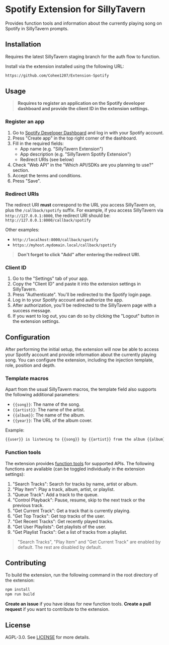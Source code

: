 # Spotify Extension for SillyTavern

Provides function tools and information about the currently playing song on Spotify in SillyTavern prompts.

## Installation

Requires the latest SillyTavern staging branch for the auth flow to function.

Install via the extension installed using the following URL:

```txt
https://github.com/Cohee1207/Extension-Spotify
```

## Usage

> **Requires to register an application on the Spotify developer dashboard and provide the client ID in the extension settings.**

### Register an app

1. Go to [Spotify Developer Dashboard](https://developer.spotify.com/dashboard) and log in with your Spotify account.
2. Press "Create app" in the top right corner of the dashboard.
3. Fill in the required fields:
    - App name (e.g. "SillyTavern Extension")
    - App description (e.g. "SillyTavern Spotify Extension")
    - Redirect URIs (see below)
4. Check "Web API" in the "Which API/SDKs are you planning to use?" section.
5. Accept the terms and conditions.
6. Press "Save".

### Redirect URIs

The redirect URI **must** correspond to the URL you access SillyTavern on, plus the `/callback/spotify` suffix. For example, if you access SillyTavern via `http://127.0.0.1:8000`, the redirect URI should be: `http://127.0.0.1:8000/callback/spotify`

Other examples:

- `http://localhost:8000/callback/spotify`
- `https://myhost.mydomain.local/callback/spotify`

> **Don't forget to click "Add" after entering the redirect URI.**

### Client ID

1. Go to the "Settings" tab of your app.
2. Copy the "Client ID" and paste it into the extension settings in SillyTavern.
3. Press "Authenticate". You'll be redirected to the Spotify login page.
4. Log in to your Spotify account and authorize the app.
5. After authorization, you'll be redirected to the SillyTavern page with a success message.
6. If you want to log out, you can do so by clicking the "Logout" button in the extension settings.

## Configuration

After performing the initial setup, the extension will now be able to access your Spotify account and provide information about the currently playing song. You can configure the extension, including the injection template, role, position and depth.

### Template macros

Apart from the usual SillyTavern macros, the template field also supports the following additional parameters:

- `{{song}}`: The name of the song.
- `{{artist}}`: The name of the artist.
- `{{album}}`: The name of the album.
- `{{year}}`: The URL of the album cover.

Example:

```txt
{{user}} is listening to {{song}} by {{artist}} from the album {{album}} ({{year}}).
```

### Function tools

The extension provides [function tools](https://docs.sillytavern.app/for-contributors/function-calling/) for supported APIs. The following functions are available (can be toggled individually in the extension settings):

1. "Search Tracks": Search for tracks by name, artist or album.
2. "Play Item": Play a track, album, artist, or playlist.
3. "Queue Track": Add a track to the queue.
4. "Control Playback": Pause, resume, skip to the next track or the previous track.
5. "Get Current Track": Get a track that is currently playing.
6. "Get Top Tracks": Get top tracks of the user.
7. "Get Recent Tracks": Get recently played tracks.
8. "Get User Playlists": Get playlists of the user.
9. "Get Playlist Tracks": Get a list of tracks from a playlist.

> "Search Tracks", "Play Item" and "Get Current Track" are enabled by default. The rest are disabled by default.

## Contributing

To build the extension, run the following command in the root directory of the extension:

```bash
npm install
npm run build
```

**Create an issue** if you have ideas for new function tools.
**Create a pull request** if you want to contribute to the extension.

## License

AGPL-3.0. See [LICENSE](LICENSE) for more details.
